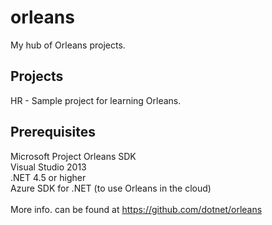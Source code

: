# orleans
My hub of Orleans projects.

<h2>Projects</h2>

HR - Sample project for learning Orleans.

<h2>Prerequisites</h2>

Microsoft Project Orleans SDK
</br>
Visual Studio 2013
</br>
.NET 4.5 or higher
</br>
Azure SDK for .NET (to use Orleans in the cloud)
</br></br>
More info. can be found at https://github.com/dotnet/orleans
